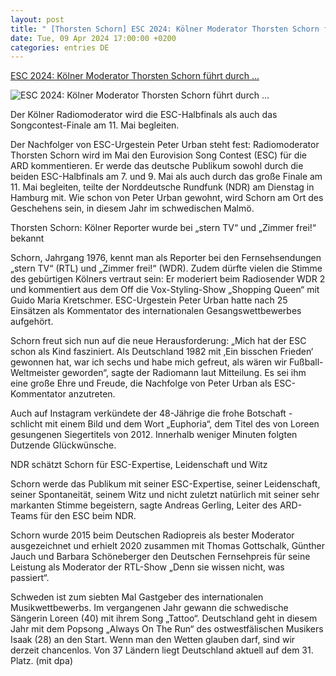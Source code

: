 ```yaml
---
layout: post
title: " [Thorsten Schorn] ESC 2024: Kölner Moderator Thorsten Schorn führt durch ..."
date: Tue, 09 Apr 2024 17:00:00 +0200
categories: entries DE
---
```

[ESC 2024: Kölner Moderator Thorsten Schorn führt durch ...](https://www.ksta.de/kultur-medien/esc-2024-moderator-gefunden-thorsten-schorn-fuert-durch-songcontest-11-mai-wdr-772478)

![ESC 2024: Kölner Moderator Thorsten Schorn führt durch ...](https://images.live.dumontnext.de/2024/04/09/4864228e-ac55-4e7c-a5f3-93705d70ecf5.jpeg?w=1200&h=630&fm=jpg&s=a031bfc941902627d38771a6846d58a1)

Der Kölner Radiomoderator wird die ESC-Halbfinals als auch das Songcontest-Finale am 11. Mai begleiten.

Der Nachfolger von ESC-Urgestein Peter Urban steht fest: Radiomoderator Thorsten Schorn wird im Mai den Eurovision Song Contest (ESC) für die ARD kommentieren. Er werde das deutsche Publikum sowohl durch die beiden ESC-Halbfinals am 7. und 9. Mai als auch durch das große Finale am 11. Mai begleiten, teilte der Norddeutsche Rundfunk (NDR) am Dienstag in Hamburg mit. Wie schon von Peter Urban gewohnt, wird Schorn am Ort des Geschehens sein, in diesem Jahr im schwedischen Malmö.

Thorsten Schorn: Kölner Reporter wurde bei „stern TV“ und „Zimmer frei!“ bekannt

Schorn, Jahrgang 1976, kennt man als Reporter bei den Fernsehsendungen „stern TV“ (RTL) und „Zimmer frei!“ (WDR). Zudem dürfte vielen die Stimme des gebürtigen Kölners vertraut sein: Er moderiert beim Radiosender WDR 2 und kommentiert aus dem Off die Vox-Styling-Show „Shopping Queen“ mit Guido Maria Kretschmer. ESC-Urgestein Peter Urban hatte nach 25 Einsätzen als Kommentator des internationalen Gesangswettbewerbes aufgehört.

Schorn freut sich nun auf die neue Herausforderung: „Mich hat der ESC schon als Kind fasziniert. Als Deutschland 1982 mit ‚Ein bisschen Frieden‘ gewonnen hat, war ich sechs und habe mich gefreut, als wären wir Fußball-Weltmeister geworden“, sagte der Radiomann laut Mitteilung. Es sei ihm eine große Ehre und Freude, die Nachfolge von Peter Urban als ESC-Kommentator anzutreten.

Auch auf Instagram verkündete der 48-Jährige die frohe Botschaft - schlicht mit einem Bild und dem Wort „Euphoria“, dem Titel des von Loreen gesungenen Siegertitels von 2012. Innerhalb weniger Minuten folgten Dutzende Glückwünsche.

NDR schätzt Schorn für ESC-Expertise, Leidenschaft und Witz

Schorn werde das Publikum mit seiner ESC-Expertise, seiner Leidenschaft, seiner Spontaneität, seinem Witz und nicht zuletzt natürlich mit seiner sehr markanten Stimme begeistern, sagte Andreas Gerling, Leiter des ARD-Teams für den ESC beim NDR.

Schorn wurde 2015 beim Deutschen Radiopreis als bester Moderator ausgezeichnet und erhielt 2020 zusammen mit Thomas Gottschalk, Günther Jauch und Barbara Schöneberger den Deutschen Fernsehpreis für seine Leistung als Moderator der RTL-Show „Denn sie wissen nicht, was passiert“.

Schweden ist zum siebten Mal Gastgeber des internationalen Musikwettbewerbs. Im vergangenen Jahr gewann die schwedische Sängerin Loreen (40) mit ihrem Song „Tattoo“. Deutschland geht in diesem Jahr mit dem Popsong „Always On The Run“ des ostwestfälischen Musikers Isaak (28) an den Start. Wenn man den Wetten glauben darf, sind wir derzeit chancenlos. Von 37 Ländern liegt Deutschland aktuell auf dem 31. Platz. (mit dpa)


